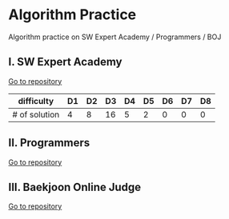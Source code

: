 # Algorithm Practice

Algorithm practice on SW Expert Academy / Programmers / BOJ



## I. SW Expert Academy

[Go to repository](https://github.com/jiwookseo/algorithm/tree/master/SWEA)

| difficulty     | D1   | D2   | D3   | D4   | D5   | D6   | D7   | D8   |
| -------------- | ---- | ---- | ---- | ---- | ---- | ---- | ---- | ---- |
| \# of solution | 4    | 8    | 16   | 5    | 2    | 0    | 0    | 0    |



## II. Programmers

[Go to repository](https://github.com/jiwookseo/algorithm/tree/master/programmers)



## III. Baekjoon Online Judge

[Go to repository](https://github.com/jiwookseo/algorithm/tree/master/BOJ)

